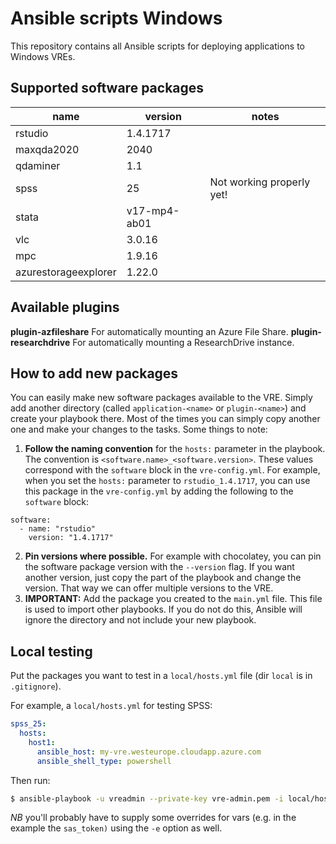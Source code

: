 # Ansible scripts Windows

This repository contains all Ansible scripts for deploying applications to
Windows VREs.

## Supported software packages

| name | version | notes |
| ------ | ------ | ------ |
| rstudio | 1.4.1717 | |
| maxqda2020 | 2040 | |
| qdaminer | 1.1 | |
| spss | 25 | Not working properly yet! |
| stata | v17-mp4-ab01 | |
| vlc | 3.0.16 | |
| mpc | 1.9.16 | |
| azurestorageexplorer | 1.22.0 | |

## Available plugins

**plugin-azfileshare** For automatically mounting an Azure File Share.
**plugin-researchdrive** For automatically mounting a ResearchDrive instance.

## How to add new packages

You can easily make new software packages available to the VRE. Simply add another directory (called `application-<name>` or `plugin-<name>`) and create your playbook there. Most of the times you can simply copy another one and make your changes to the tasks. Some things to note:
1. **Follow the naming convention** for the `hosts:` parameter in the playbook. The convention is `<software.name>_<software.version>`. These values correspond with the `software` block in the `vre-config.yml`. For example, when you set the `hosts:` parameter to `rstudio_1.4.1717`, you can use this package in the `vre-config.yml` by adding the following to the `software` block:
```
software:
  - name: "rstudio"
    version: "1.4.1717"
```
2. **Pin versions where possible.** For example with chocolatey, you can pin the software package version with the `--version` flag. If you want another version, just copy the part of the playbook and change the version. That way we can offer multiple versions to the VRE.
3. **IMPORTANT:** Add the package you created to the `main.yml` file. This file is used to import other playbooks. If you do not do this, Ansible will ignore the directory and not include your new playbook.

## Local testing

Put the packages you want to test in a `local/hosts.yml` file (dir `local` is
in `.gitignore`).

For example, a `local/hosts.yml` for testing SPSS:

```yaml
spss_25:
  hosts:
    host1:
      ansible_host: my-vre.westeurope.cloudapp.azure.com
      ansible_shell_type: powershell
```

Then run:

```bash
$ ansible-playbook -u vreadmin --private-key vre-admin.pem -i local/hosts.yml main.yml
```

_NB_ you'll probably have to supply some overrides for vars (e.g. in the example
the `sas_token)` using the `-e` option as well.
